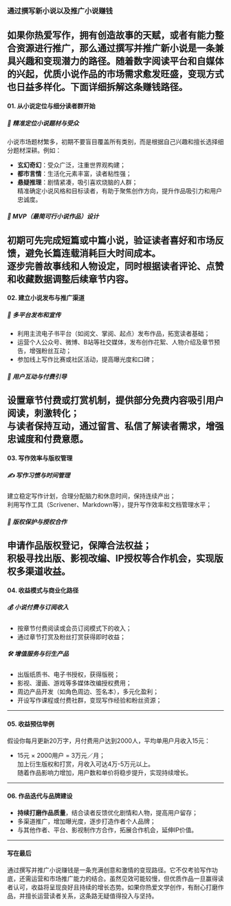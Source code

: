### 通过撰写新小说以及推广小说赚钱  
如果你热爱写作，拥有创造故事的天赋，或者有能力整合资源进行推广，那么通过撰写并推广新小说是一条兼具兴趣和变现潜力的路径。随着数字阅读平台和自媒体的兴起，优质小说作品的市场需求愈发旺盛，变现方式也日益多样化。下面详细拆解这条赚钱路径。  
---  
#### 01. 从小说定位与细分读者群开始  
##### 🎯 精准定位小说题材与受众  
小说市场题材繁多，初期不要盲目覆盖所有类别，而是根据自己兴趣和擅长选择细分题材深耕。例如：  
* **玄幻奇幻**：受众广泛，注重世界观构建；  
* **都市言情**：生活化元素丰富，读者粘性强；  
* **悬疑推理**：剧情紧凑，吸引喜欢烧脑的人群；  
精准确定小说风格和目标读者，有助于聚焦创作方向，提升作品吸引力和用户忠诚度。  
##### 🌱 MVP（最简可行小说作品）设计  
初期可先完成短篇或中篇小说，验证读者喜好和市场反馈，避免长篇连载消耗巨大时间成本。  
逐步完善故事线和人物设定，同时根据读者评论、点赞和收藏数据调整后续章节内容。  
---  
#### 02. 建立小说发布与推广渠道  
##### 📢 多平台发布和宣传  
* 利用主流电子书平台（如阅文、掌阅、起点）发布作品，拓宽读者基础；  
* 运营个人公众号、微博、B站等社交媒体，发布创作花絮、人物介绍及章节预告，增强粉丝互动；  
* 参加线上写作比赛或社区活动，提高曝光度和口碑；  
##### 🔧 用户互动与付费引导  
设置章节付费或打赏机制，提供部分免费内容吸引用户阅读，刺激转化；  
与读者保持互动，通过留言、私信了解读者需求，增强忠诚度和付费意愿。  
---  
#### 03. 写作效率与版权管理  
##### ✍️ 写作习惯与时间管理  
建立稳定写作计划，合理分配脑力和休息时间，保持连续产出；  
利用写作工具（Scrivener、Markdown等），提升写作效率和文档管理水平；  
##### 🔐 版权保护与授权合作  
申请作品版权登记，保障合法权益；  
积极寻找出版、影视改编、IP授权等合作机会，实现版权多渠道收益。  
---  
#### 04. 收益模式与商业化路径  
##### 💰 小说付费与订阅收入  
* 按章节付费阅读或会员订阅模式下的收入；  
* 通过章节打赏及粉丝打赏获得即时收益；  
##### 🛠️ 增值服务与衍生产品  
* 出版纸质书、电子书授权，获得版税；  
* 影视、漫画、游戏等多媒体改编授权费用；  
* 周边产品开发（如角色周边、签名本），多元化盈利；  
* 开设写作课程或付费社群，变现写作经验和粉丝资源；  
---  
#### 05. 收益预估举例  
假设你每月更新20万字，月付费用户达到2000人，平均单用户月收入15元：  
* 15元 × 2000用户 = 3万元／月；  
加上衍生版权和打赏，月收入可达4万-5万元以上。  
随着作品影响力增加，用户数和单价将稳步提升，实现持续增长。  
---  
#### 06. 作品迭代与品牌建设  
* **持续打磨作品质量**，结合读者反馈优化剧情和人物，提高用户留存；  
* 多渠道推广，增加曝光度，逐步打造作者个人品牌；  
* 与其他作者、平台、影视制作方合作，拓展合作机会，延伸IP价值。  
---  
#### 写在最后  
通过撰写并推广小说赚钱是一条充满创意和激情的变现路径。它不仅考验写作功底，还需运营和市场推广能力的结合。虽然见效可能较慢，但优质作品一旦赢得读者认可，收益将呈现良好且持续的增长态势。如果你热爱文学创作，有耐心打磨作品，并擅长运营读者关系，这条路无疑值得投入与坚持。
